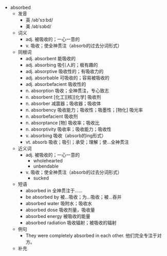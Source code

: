 - absorbed
  - 发音
    - 英 /əb'sɔːbd/
    - 美 /əbˈsɔbd/
  - 词义
    - adj. 被吸收的；一心一意的
    - v. 吸收；使全神贯注（absorb的过去分词形式）
  - 同根词
    - adj. absorbent 能吸收的
    - adj. absorbing 吸引人的；极有趣的
    - adj. absorptive 吸收性的；有吸收力的
    - adj. absorbable 可吸收的；容易被吸收的
    - adj. absorbefacient 吸收性的
    - n. absorption 吸收；全神贯注，专心致志
    - n. absorbent [化工][核][化学] 吸收剂
    - n. absorber 减震器；吸收器；吸收体
    - n. absorbency 吸收能力；吸收性；吸墨性；[物化] 吸光率
    - n. absorbefacient 吸收剂
    - n. absorptance [物] 吸收率；吸收比
    - n. absorptivity 吸收率；吸收能力；吸收性
    - v. absorbing 吸收（absorb的ing形式）
    - vt. absorb 吸收；吸引；承受；理解；使…全神贯注
  - 近义词
    - adj. 被吸收的；一心一意的
      - wholehearted
      - unbendable
    - v. 吸收；使全神贯注（absorb的过去分词形式）
      - sucked
  - 短语
    - absorbed in 全神贯注于……
    - be absorbed by 被…吸收；为…吸收；被…吞并
    - absorbed water 吸附水；吸收水
    - absorbed dose 吸收剂量，吸收量
    - absorbed energy 被吸收的能量
    - absorbed radiation 吸收辐射；被吸收的辐射
  - 例句
    - They were completely absorbed in each other. 他们完全专注于对方。
  - 补充